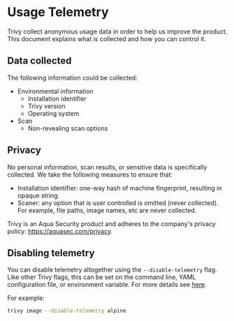 # Usage Telemetry

Trivy collect anonymous usage data in order to help us improve the product. This document explains what is collected and how you can control it.

## Data collected

The following information could be collected:

- Environmental information
  - Installation identifier
  - Trivy version
  - Operating system
- Scan
  - Non-revealing scan options

## Privacy

No personal information, scan results, or sensitive data is specifically collected. We take the following measures to ensure that:

- Installation identifier: one-way hash of machine fingerprint, resulting in opaque string.
- Scaner: any option that is user controlled is omitted (never collected). For example, file paths, image names, etc are never collected.

Trivy is an Aqua Security product and adheres to the company's privacy policy: <https://aquasec.com/privacy>.

## Disabling telemetry

You can disable telemetry altogether using the `--disable-telemetry` flag. Like other Trivy flags, this can be set on the command line, YAML configuration file, or environment variable. For more details see [here](../configuration/index.md).

For example:

```bash
trivy image --disable-telemetry alpine
```
